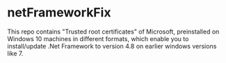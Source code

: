 # netFrameworkFix
This repo contains "Trusted root certificates" of Microsoft, preinstalled on Windows 10 machines in different formats, which enable you to install/update .Net Framework to version 4.8 on earlier windows versions like 7.
